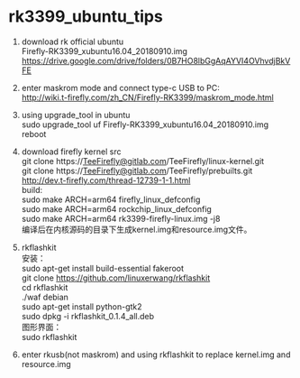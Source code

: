 # rk3399_ubuntu_tips
1. download rk official ubuntu  
Firefly-RK3399_xubuntu16.04_20180910.img  
https://drive.google.com/drive/folders/0B7HO8lbGgAqAYVI4OVhvdjBkVFE  

2. enter maskrom mode and connect type-c USB to PC:  
http://wiki.t-firefly.com/zh_CN/Firefly-RK3399/maskrom_mode.html  

3. using upgrade_tool in ubuntu  
sudo upgrade_tool uf Firefly-RK3399_xubuntu16.04_20180910.img  
reboot  

4. download firefly kernel src  
git clone https://TeeFirefly@gitlab.com/TeeFirefly/linux-kernel.git  
git clone https://TeeFirefly@gitlab.com/TeeFirefly/prebuilts.git  
http://dev.t-firefly.com/thread-12739-1-1.html  
build:  
        sudo make ARCH=arm64 firefly_linux_defconfig  
        sudo make ARCH=arm64 rockchip_linux_defconfig    
        sudo make ARCH=arm64 rk3399-firefly-linux.img -j8  
        编译后在内核源码的目录下生成kernel.img和resource.img文件。  

5. rkflashkit  
安装：  
sudo apt-get install build-essential fakeroot   
git clone https://github.com/linuxerwang/rkflashkit  
cd rkflashkit  
./waf debian  
sudo apt-get install python-gtk2  
sudo dpkg -i rkflashkit_0.1.4_all.deb  
图形界面：  
sudo rkflashkit  

6. enter rkusb(not maskrom) and using rkflashkit to replace kernel.img and resource.img
